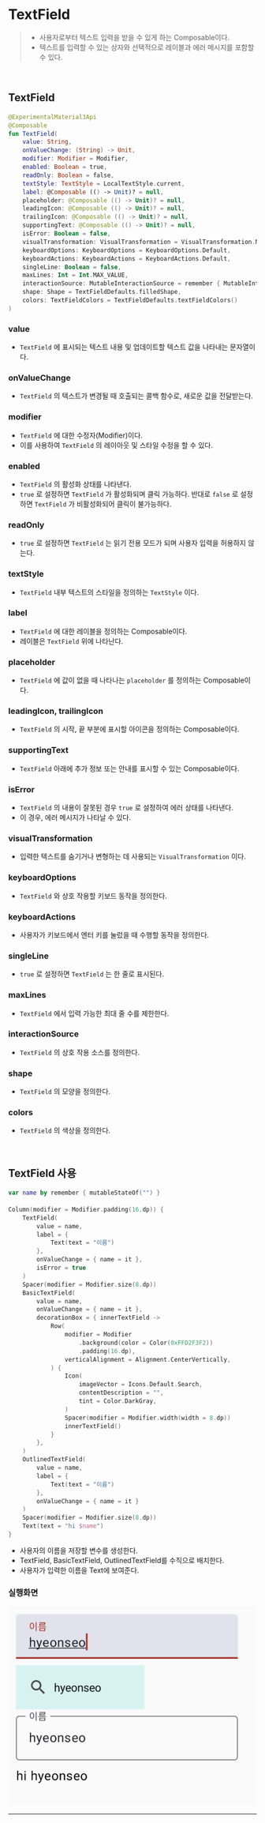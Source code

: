 # **TextField**
> - 사용자로부터 텍스트 입력을 받을 수 있게 하는 Composable이다.
> - 텍스트를 입력할 수 있는 상자와 선택적으로 레이블과 에러 메시지를 포함할 수 있다.

<br>

## **TextField**
```kotlin
@ExperimentalMaterial3Api
@Composable
fun TextField(
    value: String,
    onValueChange: (String) -> Unit,
    modifier: Modifier = Modifier,
    enabled: Boolean = true,
    readOnly: Boolean = false,
    textStyle: TextStyle = LocalTextStyle.current,
    label: @Composable (() -> Unit)? = null,
    placeholder: @Composable (() -> Unit)? = null,
    leadingIcon: @Composable (() -> Unit)? = null,
    trailingIcon: @Composable (() -> Unit)? = null,
    supportingText: @Composable (() -> Unit)? = null,
    isError: Boolean = false,
    visualTransformation: VisualTransformation = VisualTransformation.None,
    keyboardOptions: KeyboardOptions = KeyboardOptions.Default,
    keyboardActions: KeyboardActions = KeyboardActions.Default,
    singleLine: Boolean = false,
    maxLines: Int = Int.MAX_VALUE,
    interactionSource: MutableInteractionSource = remember { MutableInteractionSource() },
    shape: Shape = TextFieldDefaults.filledShape,
    colors: TextFieldColors = TextFieldDefaults.textFieldColors()
)
```

### value
- `TextField` 에 표시되는 텍스트 내용 및 업데이트할 텍스트 값을 나타내는 문자열이다.

### onValueChange
- `TextField` 의 텍스트가 변경될 때 호출되는 콜백 함수로, 새로운 값을 전달받는다.

### modifier
- `TextField` 에 대한 수정자(Modifier)이다.
- 이를 사용하여 `TextField` 의 레이아웃 및 스타일 수정을 할 수 있다.

### enabled
- `TextField` 의 활성화 상태를 나타낸다.
- `true` 로 설정하면 `TextField` 가 활성화되며 클릭 가능하다. 반대로 `false` 로 설정하면 `TextField` 가 비활성화되어 클릭이 불가능하다.

### readOnly
- `true` 로 설정하면 `TextField` 는 읽기 전용 모드가 되며 사용자 입력을 허용하지 않는다.

### textStyle
- `TextField` 내부 텍스트의 스타일을 정의하는 `TextStyle` 이다.

### label
- `TextField` 에 대한 레이블을 정의하는 Composable이다. 
- 레이블은 `TextField` 위에 나타난다.

### placeholder
- `TextField` 에 값이 없을 때 나타나는 `placeholder` 를 정의하는 Composable이다.

### leadingIcon, trailingIcon
- `TextField` 의 시작, 끝 부분에 표시할 아이콘을 정의하는 Composable이다.

### supportingText
- `TextField` 아래에 추가 정보 또는 안내를 표시할 수 있는 Composable이다.

### isError
- `TextField` 의 내용이 잘못된 경우 `true` 로 설정하여 에러 상태를 나타낸다. 
- 이 경우, 에러 메시지가 나타날 수 있다.

### visualTransformation
- 입력한 텍스트를 숨기거나 변형하는 데 사용되는 `VisualTransformation` 이다.

### keyboardOptions
- `TextField` 와 상호 작용할 키보드 동작을 정의한다.

### keyboardActions
- 사용자가 키보드에서 엔터 키를 눌렀을 때 수행할 동작을 정의한다.

### singleLine
- `true` 로 설정하면 `TextField` 는 한 줄로 표시된다.

### maxLines
- `TextField` 에서 입력 가능한 최대 줄 수를 제한한다.

### interactionSource
- `TextField` 의 상호 작용 소스를 정의한다.

### shape
- `TextField` 의 모양을 정의한다.

### colors
- `TextField` 의 색상을 정의한다.

<br>

## **TextField 사용**
```kotlin
var name by remember { mutableStateOf("") }

Column(modifier = Modifier.padding(16.dp)) {
    TextField(
        value = name,
        label = {
            Text(text = "이름")
        },
        onValueChange = { name = it },
        isError = true
    )
    Spacer(modifier = Modifier.size(8.dp))
    BasicTextField(
        value = name,
        onValueChange = { name = it },
        decorationBox = { innerTextField ->
            Row(
                modifier = Modifier
                    .background(color = Color(0xFFD2F3F2))
                    .padding(16.dp),
                verticalAlignment = Alignment.CenterVertically,
            ) {
                Icon(
                    imageVector = Icons.Default.Search,
                    contentDescription = "",
                    tint = Color.DarkGray,
                )
                Spacer(modifier = Modifier.width(width = 8.dp))
                innerTextField()
            }
        },
    )
    OutlinedTextField(
        value = name,
        label = {
            Text(text = "이름")
        },
        onValueChange = { name = it }
    )
    Spacer(modifier = Modifier.size(8.dp))
    Text(text = "hi $name")
}
```
- 사용자의 이름을 저장할 변수를 생성한다.
- TextField, BasicTextField, OutlinedTextField를 수직으로 배치한다.
- 사용자가 입력한 이름을 Text에 보여준다.

### 실행화면

![textfield](textfield.png)

***